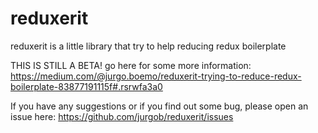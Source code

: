 # reduxerit
reduxerit is a little library that try to help reducing redux boilerplate

THIS IS STILL A BETA! 
go here for some more information:
https://medium.com/@jurgo.boemo/reduxerit-trying-to-reduce-redux-boilerplate-83877191115f#.rsrwfa3a0

If you have any suggestions or if you find out some bug, please open an issue here: https://github.com/jurgob/reduxerit/issues
